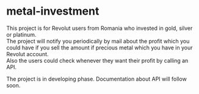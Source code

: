 # metal-investment
This project is for Revolut users from Romania who invested in gold, silver or platinum. </br>
The project will notify you periodically by mail about the profit which you could have if you sell the amount if precious metal which you have in your Revolut account.</br>
Also the users could check whenever they want their profit by calling an API.</br>

The project is in developing phase. Documentation about API will follow soon.
 
